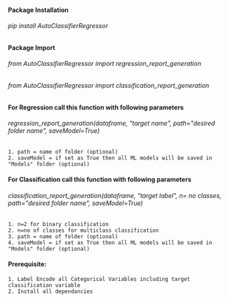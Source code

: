 #### Package Installation

###### pip install AutoClassifierRegressor

#### Package Import

###### from AutoClassifierRegressor import regression_report_generation

###### from AutoClassifierRegressor import classification_report_generation

#### For Regression call this function with following parameters

###### regression_report_generation(dataframe, "target name", path="desired folder name", saveModel=True)

    1. path = name of folder (optional)
    2. saveModel = if set as True then all ML models will be saved in "Models" folder (optional)

#### For Classification call this function with following parameters

###### classification_report_generation(dataframe, "target label", n= no classes, path="desired folder name", saveModel=True)

    1. n=2 for binary classification
    2. n=no of classes for multiclass classification
    3. path = name of folder (optional)
    4. saveModel = if set as True then all ML models will be saved in "Models" folder (optional)

#### Prerequisite:

    1. Label Encode all Categorical Variables including target classification variable
    2. Install all dependancies
